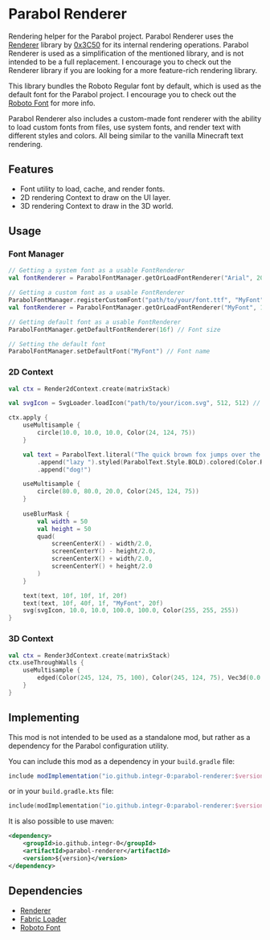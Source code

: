 # Parabol Renderer
Rendering helper for the Parabol project.
Parabol Renderer uses the [Renderer](https://github.com/0x3C50/Renderer) library by [0x3C50](https://github.com/0x3C50)
for its internal rendering operations.
Parabol Renderer is used as a simplification of the mentioned library, and is not intended to be a full replacement.
I encourage you to check out the Renderer library if you are looking for a more feature-rich rendering library.

This library bundles the Roboto Regular font by default, which is used as the default font for the Parabol project.
I encourage you to check out the [Roboto Font](https://fonts.google.com/specimen/Roboto) for more info.

Parabol Renderer also includes a custom-made font renderer with the ability to load custom fonts from files,
use system fonts, and render text with different styles and colors. All being similar to the vanilla Minecraft text rendering.

## Features
- Font utility to load, cache, and render fonts.
- 2D rendering Context to draw on the UI layer.
- 3D rendering Context to draw in the 3D world.

## Usage
### Font Manager
```kotlin
// Getting a system font as a usable FontRenderer
val fontRenderer = ParabolFontManager.getOrLoadFontRenderer("Arial", 20f) // Font name, font size

// Getting a custom font as a usable FontRenderer
ParabolFontManager.registerCustomFont("path/to/your/font.ttf", "MyFont")
val fontRenderer = ParabolFontManager.getOrLoadFontRenderer("MyFont", 16f) // Font name, font size

// Getting default font as a usable FontRenderer
ParabolFontManager.getDefaultFontRenderer(16f) // Font size

// Setting the default font
ParabolFontManager.setDefaultFont("MyFont") // Font name
```
### 2D Context
```kotlin
val ctx = Render2dContext.create(matrixStack)

val svgIcon = SvgLoader.loadIcon("path/to/your/icon.svg", 512, 512) // Path, width, height

ctx.apply {
    useMultisample {
        circle(10.0, 10.0, 10.0, Color(24, 124, 75))
    }

    val text = ParabolText.literal("The quick brown fox jumps over the ")
        .append("lazy ").styled(ParabolText.Style.BOLD).colored(Color.RED)
        .append("dog!")

    useMultisample {
        circle(80.0, 80.0, 20.0, Color(245, 124, 75))
    }
    
    useBlurMask {
        val width = 50
        val height = 50
        quad(
            screenCenterX() - width/2.0,
            screenCenterY() - height/2.0,
            screenCenterX() + width/2.0,
            screenCenterY() + height/2.0
        )
    }

    text(text, 10f, 10f, 1f, 20f)
    text(text, 10f, 40f, 1f, "MyFont", 20f)
    svg(svgIcon, 10.0, 10.0, 100.0, 100.0, Color(255, 255, 255))
}
```

### 3D Context
```kotlin
val ctx = Render3dContext.create(matrixStack)
ctx.useThroughWalls {
    useMultisample {
        edged(Color(245, 124, 75, 100), Color(245, 124, 75), Vec3d(0.0, 0.0, 0.0), Vec3d(1.0, 1.0, 1.0))
    }
}
```

## Implementing
This mod is not intended to be used as a standalone mod, but rather as a dependency for the Parabol configuration utility.

You can include this mod as a dependency in your `build.gradle` file:
```groovy
include modImplementation("io.github.integr-0:parabol-renderer:$version") // Using fabrics Jar-in-Jar
```

or in your `build.gradle.kts` file:
```kotlin
include(modImplementation("io.github.integr-0:parabol-renderer:$version")!!)  // Using fabrics Jar-in-Jar
```

It is also possible to use maven:
```xml
<dependency>
    <groupId>io.github.integr-0</groupId>
    <artifactId>parabol-renderer</artifactId>
    <version>${version}</version>
</dependency>
```

## Dependencies
- [Renderer](https://github.com/0x3C50/Renderer)
- [Fabric Loader](https://fabricmc.net/)
- [Roboto Font](https://fonts.google.com/specimen/Roboto)